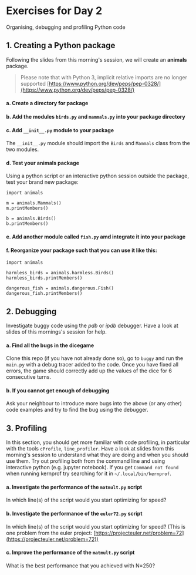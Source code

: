 # Exercises for Day 2
Organising, debugging and profiling Python code

## 1. Creating a Python package
Following the slides from this morning's session, we will create an **animals** package.

> Please note that with Python 3, implicit relative imports are no longer supported [https://www.python.org/dev/peps/pep-0328/](https://www.python.org/dev/peps/pep-0328/)

#### a. Create a directory for package

#### b. Add the modules ```birds.py``` and ```mammals.py``` into your package directory

#### c. Add ```__init__.py``` module to your package
The ```__init__.py``` module should import the ```Birds``` and ```Mammals``` class from the two modules.

#### d. Test your animals package
Using a python script or an interactive python session outside the package, test your brand new package:

```
import animals

m = animals.Mammals()
m.printMembers()

b = animals.Birds()
b.printMembers()
```

#### e. Add another module called ```fish.py``` amd integrate it into your package

#### f. Reorganize your package such that you can use it like this:
```
import animals

harmless_birds = animals.harmless.Birds()
harmless_birds.printMembers()

dangerous_fish = animals.dangerous.Fish()
dangerous_fish.printMembers()
```

## 2. Debugging
Investigate buggy code using the *pdb* or *ipdb* debugger. Have a look at slides of this mornings's session for help.

#### a. Find all the bugs in the dicegame
Clone this repo (if you have not already done so), go to ```buggy```  and run the ```main.py``` with a debug tracer added to the code. Once you have fixed all errors, the game should correctly add up the values of the dice for 6 consecutive turns.

#### b. If you cannot get enough of debugging
Ask your neighbour to introduce more bugs into the above (or any other) code examples and try to find the bug using the debugger. 

## 3. Profiling
In this section, you should get more familiar with code profiling, in particular with the tools ```cProfile```, ```line_profiler```. Have a look at slides from this morning's session to understand what they are doing and when you should use them. Try out profiling both from the command line and using interactive python (e.g. jupyter notebook). If you get ```Command not found``` when running kernprof try searching for it in `~/.local/bin/kernprof`. 

#### a. Investigate the performance of the ```matmult.py``` script
In which line(s) of the script would you start optimizing for speed?

#### b. Investigate the performance of the ```euler72.py``` script
In which line(s) of the script would you start optimizing for speed?
(This is one problem from the euler project: [https://projecteuler.net/problem=72](https://projecteuler.net/problem=72))

#### c. Improve the performance of the ```matmult.py``` script
What is the best performance that you achieved with N=250?
